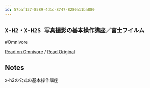 ```yaml
---
id: 57baf137-8589-4d1c-8747-8280a11ba880
---
```


## `X-H2・X-H2S 写真撮影の基本操作講座／富士フイルム`
#Omnivore

[Read on Omnivore](https://omnivore.app/me/https-www-youtube-com-watch-v-sn-b-7-r-aw-mg-6-u-19082d62e7b) / [Read Original](https://www.youtube.com/watch?v=SnB7rAwMg6U)

## Notes

x-h2の公式の基本操作講座

